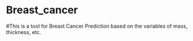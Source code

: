 # Breast_cancer

#This is a tool for Breast Cancer Prediction based on the variables of mass, thickness, etc.
